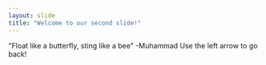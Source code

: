 ```yaml
---
layout: slide
title: "Welcome to our second slide!"
---
```

"Float like a butterfly, sting like a bee" -Muhammad
Use the left arrow to go back!
